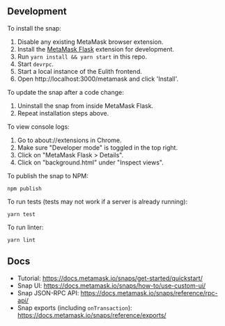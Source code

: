 ## Development

To install the snap:

1. Disable any existing MetaMask browser extension.
2. Install the [MetaMask Flask](https://metamask.io/flask/) extension for development.
3. Run `yarn install && yarn start` in this repo.
4. Start `devrpc`.
5. Start a local instance of the Eulith frontend.
6. Open http://localhost:3000/metamask and click 'Install'.

To update the snap after a code change:

1. Uninstall the snap from inside MetaMask Flask.
2. Repeat installation steps above.

To view console logs:

1. Go to about://extensions in Chrome.
2. Make sure "Developer mode" is toggled in the top right.
3. Click on "MetaMask Flask > Details".
4. Click on "background.html" under "Inspect views".

To publish the snap to NPM:

```shell
npm publish
```

To run tests (tests may not work if a server is already running):

```shell
yarn test
```

To run linter:

```shell
yarn lint
```

## Docs

- Tutorial: https://docs.metamask.io/snaps/get-started/quickstart/
- Snap UI: https://docs.metamask.io/snaps/how-to/use-custom-ui/
- Snap JSON-RPC API: https://docs.metamask.io/snaps/reference/rpc-api/
- Snap exports (including `onTransaction`): https://docs.metamask.io/snaps/reference/exports/
